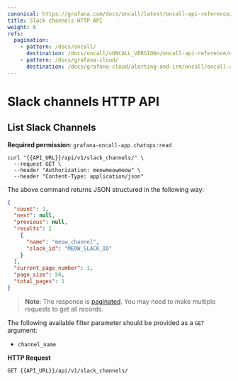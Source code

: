```yaml
---
canonical: https://grafana.com/docs/oncall/latest/oncall-api-reference/slack_channels/
title: Slack channels HTTP API
weight: 0
refs:
  pagination:
    - pattern: /docs/oncall/
      destination: /docs/oncall/<ONCALL_VERSION>/oncall-api-reference/#pagination
    - pattern: /docs/grafana-cloud/
      destination: /docs/grafana-cloud/alerting-and-irm/oncall/oncall-api-reference/#pagination
---
```


# Slack channels HTTP API

## List Slack Channels

**Required permission**: `grafana-oncall-app.chatops:read`

```shell
curl "{{API_URL}}/api/v1/slack_channels/" \
  --request GET \
  --header "Authorization: meowmeowmeow" \
  --header "Content-Type: application/json"
```

The above command returns JSON structured in the following way:

```json
{
  "count": 1,
  "next": null,
  "previous": null,
  "results": [
    {
      "name": "meow_channel",
      "slack_id": "MEOW_SLACK_ID"
    }
  ],
  "current_page_number": 1,
  "page_size": 50,
  "total_pages": 1
}
```

> **Note**: The response is [paginated](ref:pagination). You may need to make multiple requests to get all records.

The following available filter parameter should be provided as a `GET` argument:

- `channel_name`

**HTTP Request**

`GET {{API_URL}}/api/v1/slack_channels/`
